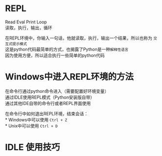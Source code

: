 <h1>REPL</h1><p>Read Eval Print Loop<br />读取，执行，输出，循环</p><p>在REPL环境中，你输入一句话，他就读取，执行，输出一个结果，所以也称为 <code>交互式提示模式</code><br />这是python代码最简单的方式，也揭露了Python是一种<code>解释性语言</code><br />因为使用方便，所以适合执行一些简单的python代码</p><h1>Windows中进入REPL环境的方法</h1><p>在命令行通过python命令进入（需要配置好环境变量）<br />通过IDLE使用REPL模式（Python安装版自带）<br />通过其他IDE自带的命令行或者REPL界面使用</p><p>在命令行中如何退出REPL环境，结束会话：<br />* Windows中可以使用 <code>Ctrl + Z</code><br />* Unix中可以使用 <code>Ctrl + D</code></p><h1>IDLE 使用技巧</h1>